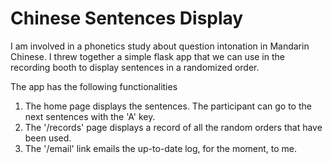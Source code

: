 Chinese Sentences Display
==============

I am involved in a phonetics study about question intonation in Mandarin Chinese. I threw together a simple flask app that we can use in the recording booth to display sentences in a randomized order.

The app has the following functionalities
1. The home page displays the sentences. The participant can go to the next sentences with the 'A' key.
2. The '/records' page displays a record of all the random orders that have been used.
3. The '/email' link emails the up-to-date log, for the moment, to me.
